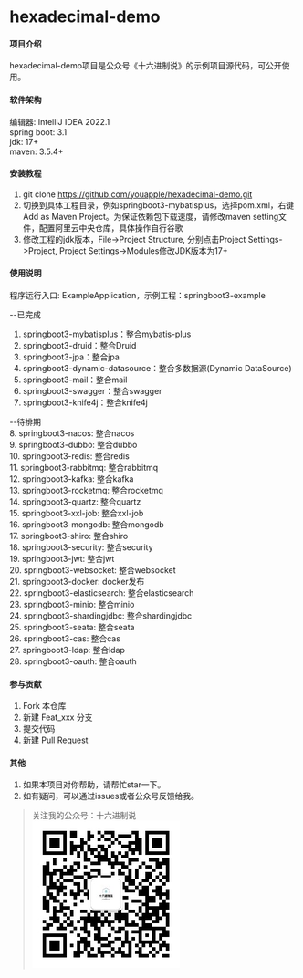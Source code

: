 # hexadecimal-demo

#### 项目介绍

hexadecimal-demo项目是公众号《十六进制说》的示例项目源代码，可公开使用。  

#### 软件架构

编辑器: IntelliJ IDEA 2022.1  
spring boot: 3.1  
jdk: 17+  
maven: 3.5.4+  

#### 安装教程

1. git clone https://github.com/youapple/hexadecimal-demo.git
2. 切换到具体工程目录，例如springboot3-mybatisplus，选择pom.xml，右键Add as Maven Project。为保证依赖包下载速度，请修改maven setting文件，配置阿里云中央仓库，具体操作自行谷歌
3. 修改工程的jdk版本，File->Project Structure, 分别点击Project Settings->Project, Project Settings->Modules修改JDK版本为17+

#### 使用说明

程序运行入口: ExampleApplication，示例工程：springboot3-example  

--已完成  
1. springboot3-mybatisplus：整合mybatis-plus  
2. springboot3-druid：整合Druid  
3. springboot3-jpa：整合jpa  
4. springboot3-dynamic-datasource：整合多数据源(Dynamic DataSource)  
5. springboot3-mail：整合mail  
6. springboot3-swagger：整合swagger  
7. springboot3-knife4j：整合knife4j  

--待排期  
8. springboot3-nacos: 整合nacos  
9. springboot3-dubbo: 整合dubbo  
10. springboot3-redis: 整合redis  
11. springboot3-rabbitmq: 整合rabbitmq  
12. springboot3-kafka: 整合kafka  
13. springboot3-rocketmq: 整合rocketmq  
14. springboot3-quartz: 整合quartz  
15. springboot3-xxl-job: 整合xxl-job  
16. springboot3-mongodb: 整合mongodb  
17. springboot3-shiro: 整合shiro  
18. springboot3-security: 整合security  
19. springboot3-jwt: 整合jwt  
20. springboot3-websocket: 整合websocket  
21. springboot3-docker: docker发布  
22. springboot3-elasticsearch: 整合elasticsearch  
23. springboot3-minio: 整合minio  
24. springboot3-shardingjdbc: 整合shardingjdbc  
25. springboot3-seata: 整合seata  
26. springboot3-cas: 整合cas  
27. springboot3-ldap: 整合ldap  
28. springboot3-oauth: 整合oauth  

#### 参与贡献

1. Fork 本仓库
2. 新建 Feat_xxx 分支
3. 提交代码
4. 新建 Pull Request

#### 其他
1. 如果本项目对你帮助，请帮忙star一下。
2. 如有疑问，可以通过issues或者公众号反馈给我。

> 关注我的公众号：十六进制说    
![十六进制说](qrcode_hexadecimal.jpg)  
